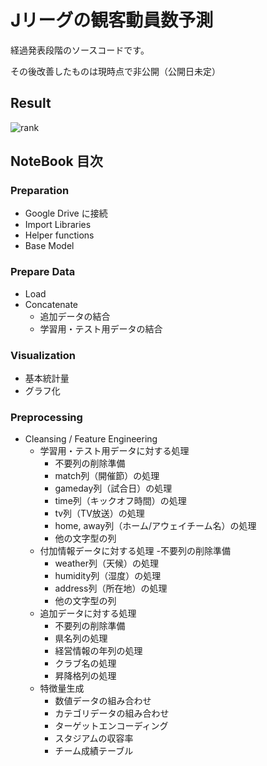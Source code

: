 # Jリーグの観客動員数予測

経過発表段階のソースコードです。

その後改善したものは現時点で非公開（公開日未定）

## Result

![rank](https://user-images.githubusercontent.com/73447865/134067951-85b3b19f-e327-4fdf-853a-00ee5bbbf7d1.png)

## NoteBook 目次

### Preparation
- Google Drive に接続
- Import Libraries
- Helper functions
- Base Model
### Prepare Data
- Load
- Concatenate
  - 追加データの結合
  - 学習用・テスト用データの結合
### Visualization
- 基本統計量
- グラフ化
### Preprocessing
- Cleansing / Feature Engineering
  - 学習用・テスト用データに対する処理
    - 不要列の削除準備
    - match列（開催節）の処理
    - gameday列（試合日）の処理
    - time列（キックオフ時間）の処理
    - tv列（TV放送）の処理
    - home, away列（ホーム/アウェイチーム名）の処理
    - 他の文字型の列
  - 付加情報データに対する処理
    -不要列の削除準備
    - weather列（天候）の処理
    - humidity列（湿度）の処理
    - address列（所在地）の処理
    - 他の文字型の列
  - 追加データに対する処理
    - 不要列の削除準備
    - 県名列の処理
    - 経営情報の年列の処理
    - クラブ名の処理
    - 昇降格列の処理
  - 特徴量生成
    - 数値データの組み合わせ
    - カテゴリデータの組み合わせ
    - ターゲットエンコーディング
    - スタジアムの収容率
    - チーム成績テーブル
